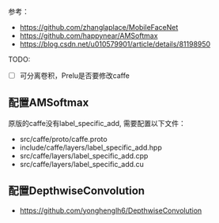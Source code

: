 参考：  
* https://github.com/zhanglaplace/MobileFaceNet
* https://github.com/happynear/AMSoftmax
* https://blog.csdn.net/u010579901/article/details/81198950

TODO:  
- [ ] 可分离卷积，Prelu是否要修改caffe

## 配置AMSoftmax
原版的caffe没有label_specific_add, 需要配置以下文件：  
* src/caffe/proto/caffe.proto
* include/caffe/layers/label_specific_add.hpp
* src/caffe/layers/label_specific_add.cpp
* src/caffe/layers/label_specific_add.cu

## 配置DepthwiseConvolution
* https://github.com/yonghenglh6/DepthwiseConvolution
